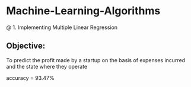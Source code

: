 # Machine-Learning-Algorithms

@ 1. Implementing Multiple Linear Regression
## Objective:
To predict the profit made by a startup on the basis of expenses incurred and the state where they operate

accuracy = 93.47%
